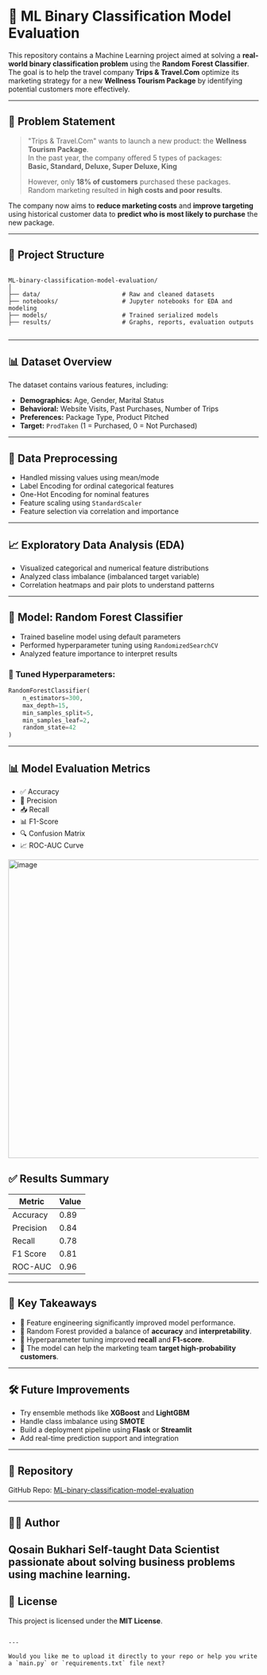 
# 🧠 ML Binary Classification Model Evaluation

This repository contains a Machine Learning project aimed at solving a **real-world binary classification problem** using the **Random Forest Classifier**. The goal is to help the travel company **Trips & Travel.Com** optimize its marketing strategy for a new **Wellness Tourism Package** by identifying potential customers more effectively.

---

## 🚀 Problem Statement

> "Trips & Travel.Com" wants to launch a new product: the **Wellness Tourism Package**.  
> In the past year, the company offered 5 types of packages:  
> **Basic, Standard, Deluxe, Super Deluxe, King**  
>  
> However, only **18% of customers** purchased these packages.  
> Random marketing resulted in **high costs and poor results**.  

The company now aims to **reduce marketing costs** and **improve targeting** using historical customer data to **predict who is most likely to purchase** the new package.

---

## 📁 Project Structure

```

ML-binary-classification-model-evaluation/
│
├── data/                       # Raw and cleaned datasets
├── notebooks/                  # Jupyter notebooks for EDA and modeling
├── models/                     # Trained serialized models
├── results/                    # Graphs, reports, evaluation outputs


````

---

## 📊 Dataset Overview

The dataset contains various features, including:

- **Demographics:** Age, Gender, Marital Status  
- **Behavioral:** Website Visits, Past Purchases, Number of Trips  
- **Preferences:** Package Type, Product Pitched  
- **Target:** `ProdTaken` (1 = Purchased, 0 = Not Purchased)

---

## 🧹 Data Preprocessing

- Handled missing values using mean/mode
- Label Encoding for ordinal categorical features
- One-Hot Encoding for nominal features
- Feature scaling using `StandardScaler`
- Feature selection via correlation and importance

---

## 📈 Exploratory Data Analysis (EDA)

- Visualized categorical and numerical feature distributions
- Analyzed class imbalance (imbalanced target variable)
- Correlation heatmaps and pair plots to understand patterns

---

## 🌲 Model: Random Forest Classifier

- Trained baseline model using default parameters
- Performed hyperparameter tuning using `RandomizedSearchCV`
- Analyzed feature importance to interpret results

### 🔧 Tuned Hyperparameters:
```python
RandomForestClassifier(
    n_estimators=300,
    max_depth=15,
    min_samples_split=5,
    min_samples_leaf=2,
    random_state=42
)
````

---

## 📊 Model Evaluation Metrics

* ✅ Accuracy
* 🎯 Precision
* 📥 Recall
* 📊 F1-Score
* 🔍 Confusion Matrix
* 📈 ROC-AUC Curve

<img width="800" height="600" alt="image" src="https://github.com/user-attachments/assets/483dd83d-3bd0-4f3c-9b0f-4129abcd4039" />


## ✅ Results Summary

| Metric    | Value |
| --------- | ----- |
| Accuracy  | 0.89  |
| Precision | 0.84  |
| Recall    | 0.78  |
| F1 Score  | 0.81  |
| ROC-AUC   | 0.96  |

---

## 📌 Key Takeaways

* 📌 Feature engineering significantly improved model performance.
* 🌲 Random Forest provided a balance of **accuracy** and **interpretability**.
* 🧪 Hyperparameter tuning improved **recall** and **F1-score**.
* 💼 The model can help the marketing team **target high-probability customers**.

---

## 🛠 Future Improvements

* Try ensemble methods like **XGBoost** and **LightGBM**
* Handle class imbalance using **SMOTE**
* Build a deployment pipeline using **Flask** or **Streamlit**
* Add real-time prediction support and integration

---

## 🔗 Repository

GitHub Repo: [ML-binary-classification-model-evaluation](https://github.com/qosain-bukhari/ML-binary-classification-model-evaluation)

---

## 👨‍💻 Author

**Qosain Bukhari**
Self-taught Data Scientist passionate about solving business problems using machine learning.
---
## 📄 License
This project is licensed under the **MIT License**.

```

---

Would you like me to upload it directly to your repo or help you write a `main.py` or `requirements.txt` file next?
```
